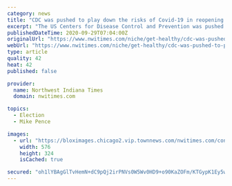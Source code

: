 ```yaml
---
category: news
title: "CDC was pushed to play down the risks of Covid-19 in reopening schools, former Pence staffer says"
excerpt: "The US Centers for Disease Control and Prevention was pushed to play down the risks of the coronavirus pandemic in reopening schools for in-person classes, Olivia Troye, a former top adviser to Vice President Mike Pence, confirmed to CNN Monday."
publishedDateTime: 2020-09-29T07:04:00Z
originalUrl: "https://www.nwitimes.com/niche/get-healthy/cdc-was-pushed-to-play-down-the-risks-of-covid-19-in-reopening-schools-former/article_572f4981-d81d-50a4-93e5-0fcfac40345b.html"
webUrl: "https://www.nwitimes.com/niche/get-healthy/cdc-was-pushed-to-play-down-the-risks-of-covid-19-in-reopening-schools-former/article_572f4981-d81d-50a4-93e5-0fcfac40345b.html"
type: article
quality: 42
heat: 42
published: false

provider:
  name: Northwest Indiana Times
  domain: nwitimes.com

topics:
  - Election
  - Mike Pence

images:
  - url: "https://bloximages.chicago2.vip.townnews.com/nwitimes.com/content/tncms/assets/v3/editorial/b/3d/b3d9cd14-8f08-52ee-a97e-d8fb0730a845/5f72c09dd46ea.image.jpg?resize=576%2C324"
    width: 576
    height: 324
    isCached: true

secured: "oh1lYBAgGlTvHemN+dC9pQj2irPNVs0W5Wv0HD9+o90KaZOFm/KTGypK1Ey5wYc58AxN6sYWrRwY9ymvtQCXE7S5aZQBbjak/hLbyRS2ATn8jPWziZun2G6vutHmCQQc6iNQ3sVa/KQEGdvkLPV5Shp7sFU58N5D/FtenaB+eNinMd5uxOizzTqcOM9NhVr1x6vjeMDm01bRZxQM7Oy5wHdjKCNzDT/vLfIiUCVf41kISRVnRGOAJughCFAudLeNLo1KRcXiiKNLlNvqwTIKDHSAxmZrdpOWeX6N88QGr4hlLgT6B9usPTlA8S864UmpsABUs9fDaCVXgnUhkCRG2WXQAovF/4s8igGsWB29xKE=;7olnlRrSuXfyF/7ICcopJg=="
---
```


